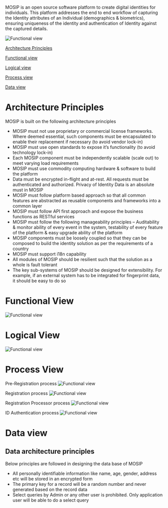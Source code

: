 MOSIP is an open source software platform to create digital identities for individuals. This platform addresses the end to end workflow of capturing the Identity attributes of an Individual (demographics & biometrics), ensuring uniqueness of the identity and authentication of Identity against the captured details.

![Functional view](_images/arch_diagrams/MOSIP_functional_view.png)

[Architecture Principles](https://github.com/mosip/mosip/wiki/Architecture#architecture-principles)

[Functional view](https://github.com/mosip/mosip/wiki/Architecture#functional-view)

[Logical view](https://github.com/mosip/mosip/wiki/Architecture#logical-view)

[Process view](https://github.com/mosip/mosip/wiki/Architecture#process-view)

[Data view](https://github.com/mosip/mosip/wiki/Architecture#data-view)
# Architecture Principles
MOSIP is built on the following architecture principles

* MOSIP must not use proprietary or commercial license frameworks. Where deemed essential, such components must be encapsulated to enable their replacement if necessary (to avoid vendor lock-in)
* MOSIP must use open standards to expose it’s functionality (to avoid technology lock-in)
* Each MOSIP component must be independently scalable (scale out) to meet varying load requirements
* MOSIP must use commodity computing hardware & software to build the platform
* Data must be encrypted in-flight and at-rest. All requests must be authenticated and authorized. Privacy of Identity Data is an absolute must in MOSIP
* MOSIP must follow platform based approach so that all common features are abstracted as reusable components and frameworks into a common layer
* MOSIP must follow API first approach and expose the business functions as RESTful services
* MOSIP must follow the following manageability principles – Auditability & monitor ability of every event in the system, testability of every feature of the platform & easy upgrade ability of the platform
* MOSIP components must be loosely coupled so that they can be composed to build the identity solution as per the requirements of a country
* MOSIP must support i18n capability
* All modules of MOSIP should be resilient such that the solution as a whole is fault tolerant
* The key sub-systems of MOSIP should be designed for extensibility. For example, if an external system has to be integrated for fingerprint data, it should be easy to do so

# Functional View
![Functional view](_images/arch_diagrams/MOSIP_modules_components.png)

# Logical View
![Functional view](_images/arch_diagrams/MOSIP_logical_arch.png)

# Process View

Pre-Registration process
![Functional view](_images/arch_diagrams/MOSIP_Pre-Registration.png)

Registration process
![Functional view](_images/arch_diagrams/MOSIP_Registration.png)

Registration Processor process
![Functional view](_images/arch_diagrams/MOSIP_RegistrationProcessor.png)

ID Authentication process
![Functional view](_images/arch_diagrams/MOSIP_Demo_Auth.png)

# Data view

## Data architecture principles
Below principles are followed in designing the data base of MOSIP
- All personally identifiable information like name, age, gender, address etc will be stored in an encrypted form
- The primary key for a record will be a random number and never generated based on the record data
- Select queries by Admin or any other user is prohibited. Only application user will be able to do a select query